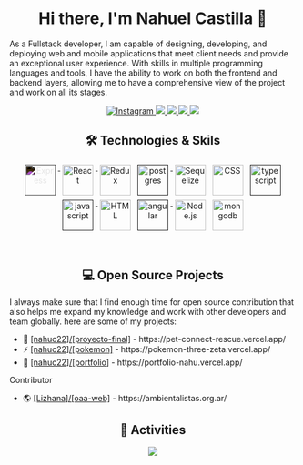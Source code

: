 <h1 align="center">Hi there, I'm Nahuel Castilla 👋</h1>

As a Fullstack developer, I am capable of designing, developing, and deploying web and mobile applications that meet client needs and provide an exceptional user experience. With skills in multiple programming languages and tools, I have the ability to work on both the frontend and backend layers, allowing me to have a comprehensive view of the project and work on all its stages.

<p align="center"> 
 <a href="https://instagram.com/nahucastilla_" alt="Instagram">
  <img src="https://img.shields.io/badge/instagram-red?style=for-the-badge&logoColor=white&logo=instagram" alt="Instagram">
</a>
 <a href="https://github.com/nahuc22" alt="nahuel castilla github">
   <img src="https://img.shields.io/badge/%20-GitHub-black?logo=GitHub&logoColor=white&style=for-the-badge" />
 </a>
 <a href="https://www.linkedin.com/in/nahuel-castilla-dev" alt="nahuel castilla's linkedin">
   <img src="https://img.shields.io/badge/%20-LinkedIn-%230A66C2?logo=linkedin&logoColor=white&style=for-the-badge&link=https://www.linkedin.com/in/nahuel-castilla-dev" />
 </a>
 <a href="https://mehdihadeli.netlify.app" alt="mehdi hadeli's blog">
   <img src="tps://img.shields.io/badge/%20-Blog-%23FF5722?logo=blogger&logoColor=white&style=for-the-badge" />
 </a>
 <a>
   <img src="https://komarev.com/ghpvc/?username=nahuc22&color=ff69b4&style=for-the-badge" />
 </a>
</p>

<h2 align="center">🛠 Technologies & Skils</h2>

<p align="center">
    <a href="https://expressjs.com/es/">
    <img src="https://cdn.jsdelivr.net/gh/devicons/devicon/icons/express/express-original-wordmark.svg" alt="Express" width="54" height="54" style="vertical-align:top; margin:4px; filter: invert(1);">
    </a>
    <a href="https://es.react.dev/">
        <img src="https://cdn.jsdelivr.net/gh/devicons/devicon/icons/react/react-original.svg" alt="React" width="54" height="54" style="vertical-align:top; margin:4px;">
    </a>
    <img src="https://cdn.jsdelivr.net/gh/devicons/devicon/icons/redux/redux-original.svg" alt="Redux" width="54" height="54" style="vertical-align:top; margin:4px;">
    <a href="">
        <img src="https://cdn.jsdelivr.net/gh/devicons/devicon/icons/postgresql/postgresql-original-wordmark.svg"
            width="54" height="54" alt="postgres" style="vertical-align:top; margin:4px">
    </a>
    <img src="https://cdn.jsdelivr.net/gh/devicons/devicon/icons/sequelize/sequelize-original-wordmark.svg" alt="Sequelize" width="54" height="54" style="vertical-align:top; margin:4px;">
    <img src="https://cdn.jsdelivr.net/gh/devicons/devicon/icons/css3/css3-original-wordmark.svg" alt="CSS" width="54" height="54" style="vertical-align:top; margin:4px;">
    <a href="">
        <img src="https://cdn.jsdelivr.net/gh/devicons/devicon/icons/typescript/typescript-original.svg"
            alt="typescript" width="54" height="54" style="vertical-align:top; margin:4px;">
    </a>
    <a href="">
        <img src="https://cdn.jsdelivr.net/gh/devicons/devicon/icons/javascript/javascript-original.svg" width="54"
            height="54" alt="javascript" style="vertical-align:top; margin:4px">
    </a>
    <img src="https://cdn.jsdelivr.net/gh/devicons/devicon/icons/html5/html5-original-wordmark.svg" alt="HTML" width="54" height="54" style="vertical-align:top; margin:4px;">
    <a href="">
        <img src="https://cdn.jsdelivr.net/gh/devicons/devicon/icons/angularjs/angularjs-original.svg" width="54"
            height="54" alt="angular" style="vertical-align:top; margin:4px">
    </a>
    <a>
    <img src="https://cdn.jsdelivr.net/gh/devicons/devicon/icons/nodejs/nodejs-original-wordmark.svg" alt="Node.js" width="54" height="54" style="vertical-align:top; margin:4px;">
    </a>
    <a href="https://www.mongodb.com/">
        <img src="https://cdn.jsdelivr.net/gh/devicons/devicon/icons/mongodb/mongodb-original-wordmark.svg" width="54"
            height="54" alt="mongodb" style="vertical-align:top; margin:4px;">
    </a>
</p>

<br/>

<h2 align="center">💻 Open Source Projects</h2>

<p align="left">
  I always make sure that I find enough time for open source contribution that also helps me expand my knowledge and work with other developers and team globally. here are some of my projects:
</p>

<ul>
  <li>🚀 <a href="https://github.com/nahuc22/Proyecto-final" target="_blank" rel="noopener noreferrer">[nahuc22]/[proyecto-final]</a> -  https://pet-connect-rescue.vercel.app/</li>
  <li>⚡ <a href="https://github.com/nahuc22/pokemon" target="_blank" rel="noopener noreferrer">[nahuc22]/[pokemon]</a> - https://pokemon-three-zeta.vercel.app/</li>
  <li>📁 <a href="https://github.com/nahuc22/portfolio" target="_blank" rel="noopener noreferrer">[nahuc22]/[portfolio]</a> - https://portfolio-nahu.vercel.app/</li>
</ul>

<p>
  Contributor
</p>

<ul>
  <li>🌎 <a href="https://github.com/lizhana/oaa-web" target="_blank" rel="noopener noreferrer">[Lizhana]/[oaa-web]</a> - https://ambientalistas.org.ar/</li>
</ul>


<h2 align="center">🚀 Activities</h2>
<p align="center">
  <a href="#" alt="nahuel castilla's github stats"><img src="https://github-readme-stats.vercel.app/api?username=nahuc22" /></a>
</p>
